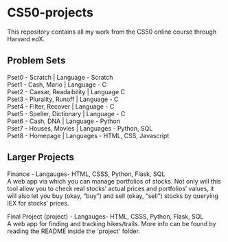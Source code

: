 # CS50-projects
This repository contains all my work from the CS50 online course through Harvard edX.

## Problem Sets
Pset0 - Scratch | Language - Scratch <br />
Pset1 - Cash, Mario | Language - C <br />
Pset2 - Caesar, Readaibility | Language C <br />
Pset3 - Plurality, Runoff | Language - C <br />
Pset4 - Filter, Recover | Language - C <br />
Pset5 - Speller, Dictionary | Language - C <br />
Pset6 - Cash, DNA | Language - Python <br />
Pset7 - Houses, Movies | Languages - Python, SQL <br />
Pset8 - Homepage | Languages - HTML, CSS, Javascript <br />

## Larger Projects
Finance - Langauges- HTML, CSSS, Python, Flask, SQL <br />
A web app via which you can manage portfolios of stocks. Not only will this tool allow you to check real stocks’ actual prices and portfolios’ values, it will also let you buy (okay, “buy”) and sell (okay, “sell”) stocks by querying IEX for stocks’ prices. <br />


Final Project (project) - Langauges- HTML, CSSS, Python, Flask, SQL <br />
A web app for finding and tracking hikes/trails. More info can be found by reading the README inside the 'project' folder.

